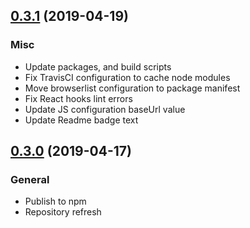 <a name="0.3.1"></a>
## [0.3.1](https://github.com/rmjordas/alys/compare/v0.3.0...v0.3.1) (2019-04-19)

### Misc

- Update packages, and build scripts
- Fix TravisCI configuration to cache node modules
- Move browserlist configuration to package manifest
- Fix React hooks lint errors
- Update JS configuration baseUrl value
- Update Readme badge text

<a name="0.3.0"></a>
## [0.3.0](https://github.com/rmjordas/alys/compare/v0.2.3...v0.3.0) (2019-04-17)

### General

- Publish to npm
- Repository refresh
